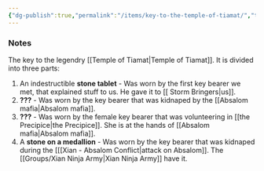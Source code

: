 ```yaml
---
{"dg-publish":true,"permalink":"/items/key-to-the-temple-of-tiamat/","tags":["item"],"noteIcon":"item","created":"2024-01-06T13:32:16.425+01:00","updated":"2024-01-06T14:45:02.982+01:00"}
---
```


### Notes
The key to the legendry [[Temple of Tiamat\|Temple of Tiamat]].
It is divided into three parts:
1. An indestructible **stone tablet** - Was worn by the first key bearer we met, that explained stuff to us. He gave it to [[ Storm Bringers\|us]].
2. **???** - Was worn by the key bearer that was kidnaped by the [[Absalom mafia\|Absalom mafia]]. 
3. **???** - Was worn by the female key bearer that was volunteering in [[the Precipice\|the Precipice]]. She is at the hands of [[Absalom mafia\|Absalom mafia]].
4. A **stone on a medallion** - Was worn by the key bearer that was kidnaped during the [[[Xian - Absalom Conflict\|attack on Absalom]]. The [[Groups/Xian Ninja Army\|Xian Ninja Army]] have it.
